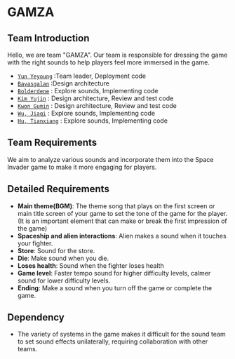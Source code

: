 # GAMZA

## Team Introduction
Hello, we are team "GAMZA".
Our team is responsible for dressing the game with the right sounds to help players feel more immersed in the game.

- [`Yun Yeyoung`](https://github.com/yeyoungyun) :Team leader, Deployment code
- [`Bayasgalan`](http://github.com/atg0dd) :Design architecture
- [`Bolderdene`](https://github.com/kbboldooo) : Explore sounds, Implementing code 
- [`Kim Yujin`](https://github.com/yujin041124) : Design architecture, Review and test code
- [`Kwon Gumin`](https://github.com/rnjsrbals) : Design architecture, Review and test code
- [`Wu, Jiaqi`](https://github.com/PurpleBananass) : Explore sounds, Implementing code 
- [`Hu, Tianxiang`](https://github.com/HT1anX) : Explore sounds, Implementing code 

## Team Requirements
We aim to analyze various sounds and incorporate them into the Space Invader game to make it more engaging for players.

## Detailed Requirements
- **Main theme(BGM)**: The theme song that plays on the first screen or main title screen of your game to set the tone of the game for the player.(It is an important element that can make or break the first impression of the game)
- **Spaceship and alien interactions**: Alien makes a sound when it touches your fighter.
- **Store**: Sound for the store.
- **Die**: Make sound when you die.
- **Loses health**: Sound when the fighter loses health
- **Game level**: Faster tempo sound for higher difficulty levels, calmer sound for lower difficulty levels.
- **Ending**: Make a sound when you turn off the game or complete the game.

## Dependency
- The variety of systems in the game makes it difficult for the sound team to set sound effects unilaterally, requiring collaboration with other teams.
